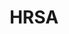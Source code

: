 ---
# This topic lives at
# https://digital.gov/topics/hrsa

# Topic Title
title: "HRSA"

# description — keep it short and clear
summary: ""

# Weight
weight: 1

# For more information on managing topics,
# see https://github.com/GSA/digitalgov.gov/wiki/topics
---